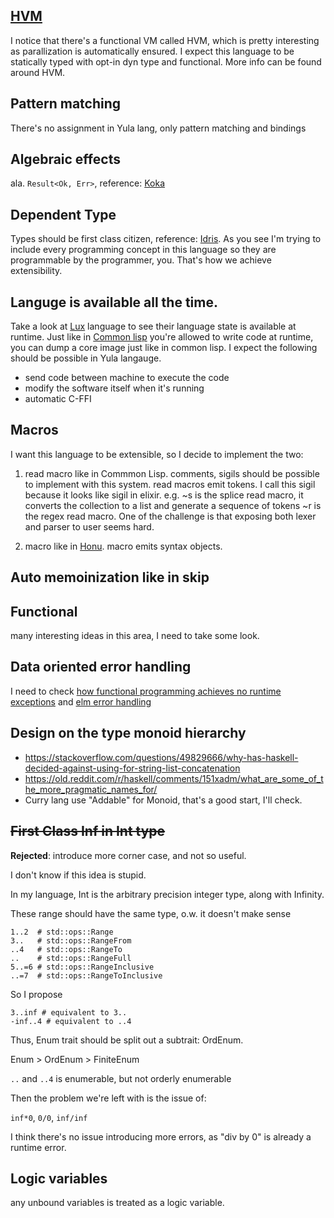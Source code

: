 ## [HVM](https://github.com/HigherOrderCO/HVM)
I notice that there's a functional VM called HVM, which is pretty interesting as 
parallization is automatically ensured. I expect this language to be statically 
typed with opt-in dyn type and functional. More info can be found around HVM.

## Pattern matching
  There's no assignment in Yula lang, only pattern matching and bindings

## Algebraic effects
  ala. `Result<Ok, Err>`, reference: [Koka](https://koka-lang.github.io/)

## Dependent Type
  Types should be first class citizen, reference: [Idris](https://www.idris-lang.org/). As you see I'm trying to include every programming concept in this language so they are programmable by the programmer, you. That's how we achieve extensibility.

## Languge is available all the time.
  Take a look at [Lux](https://github.com/LuxLang/lux) language to see their language state is available at runtime.
  Just like in [Common lisp](https://lisp-lang.org/) you're allowed to write code at runtime, you can dump a core image just like in common lisp.
  I expect the following should be possible in Yula langauge.
  - send code between machine to execute the code
  - modify the software itself when it's running
  - automatic C-FFI

## Macros

I want this language to be extensible, so I decide to implement the two:

1. read macro like in Commmon Lisp. comments, sigils should be possible to implement 
with this system. read macros emit tokens. I call this sigil because it looks like sigil in elixir.
e.g. ~s is the splice read macro, it converts the collection to a list and generate a sequence of tokens
~r is the regex read macro. One of the challenge is that exposing both lexer and parser to user seems hard.

2. macro like in [Honu](https://dl.acm.org/doi/10.1145/2371401.2371420). macro emits syntax objects.

## Auto memoinization like in skip

## Functional

many interesting ideas in this area, I need to take some look.

## Data oriented error handling
I need to check [how functional programming achieves no runtime exceptions](https://softwareengineering.stackexchange.com/questions/420872/how-functional-programming-achieves-no-runtime-exceptions) and [elm error handling](https://guide.elm-lang.org/error_handling/)

## Design on the type monoid hierarchy
- https://stackoverflow.com/questions/49829666/why-has-haskell-decided-against-using-for-string-list-concatenation
- https://old.reddit.com/r/haskell/comments/151xadm/what_are_some_of_the_more_pragmatic_names_for/
- Curry lang use "Addable" for Monoid, that's a good start, I'll check.

## <del>First Class Inf in Int type</del> 

**Rejected**: introduce more corner case, and not so useful.

I  don't know if this idea is stupid.

In my language, Int is the arbitrary precision integer type, along with Infinity.

These range should have the same type, o.w. it doesn't make sense

```
1..2  # std::ops::Range
3..   # std::ops::RangeFrom
..4   # std::ops::RangeTo
..    # std::ops::RangeFull
5..=6 # std::ops::RangeInclusive
..=7  # std::ops::RangeToInclusive
```
So I propose
```
3..inf # equivalent to 3..
-inf..4 # equivalent to ..4
```
Thus, Enum trait should be split out a subtrait: OrdEnum.

Enum > OrdEnum > FiniteEnum

`..` and `..4` is enumerable, but not orderly enumerable

Then the problem we're left with is the issue of:

`inf*0`, `0/0`, `inf/inf`

I think there's no issue introducing more errors, as "div by 0" is already a runtime error.

## Logic variables
any unbound variables is treated as a logic variable.
